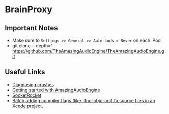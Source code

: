 BrainProxy
==========

## Important Notes
* Make sure to ```Settings >> General >> Auto-Lock = Never``` on each iPod
* git clone --depth=1 https://github.com/TheAmazingAudioEngine/TheAmazingAudioEngine.git

## Useful Links
* [Diagnosing crashes](http://www.raywenderlich.com/10209/my-app-crashed-now-what-part-1)
* [Getting started with AmazingAudioEngine](http://theamazingaudioengine.com/doc/_getting-_started.html)
* [SocketRocket](https://github.com/square/SocketRocket)
* [Batch adding compiler flags (like -fno-objc-arc) to source files in an Xcode project.](http://blog.evanmulawski.com/?p=36)